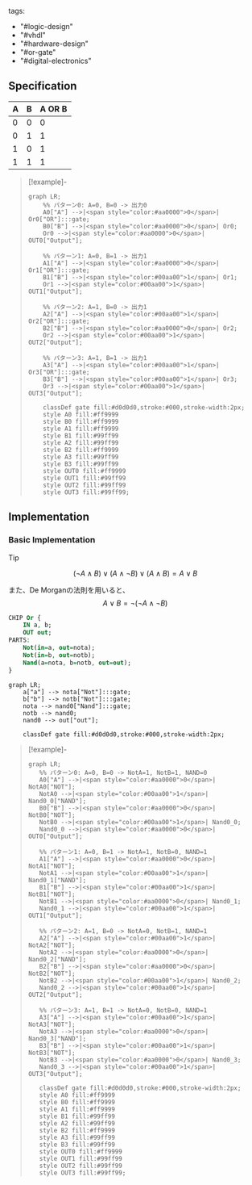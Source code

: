 ---
---
tags:
  - "#logic-design"
  - "#vhdl"
  - "#hardware-design"
  - "#or-gate"
  - "#digital-electronics"
  
## Specification

| A | B | A OR B |
|---|---|--------|
| 0 | 0 | 0      |
| 0 | 1 | 1      |
| 1 | 0 | 1      |
| 1 | 1 | 1      |

>[!example]-
> ```mermaid
> graph LR;
>     %% パターン0: A=0, B=0 -> 出力0
>     A0["A"] -->|<span style="color:#aa0000">0</span>| Or0["OR"]:::gate;
>     B0["B"] -->|<span style="color:#aa0000">0</span>| Or0;
>     Or0 -->|<span style="color:#aa0000">0</span>| OUT0["Output"];
> 
>     %% パターン1: A=0, B=1 -> 出力1
>     A1["A"] -->|<span style="color:#aa0000">0</span>| Or1["OR"]:::gate;
>     B1["B"] -->|<span style="color:#00aa00">1</span>| Or1;
>     Or1 -->|<span style="color:#00aa00">1</span>| OUT1["Output"];
> 
>     %% パターン2: A=1, B=0 -> 出力1
>     A2["A"] -->|<span style="color:#00aa00">1</span>| Or2["OR"]:::gate;
>     B2["B"] -->|<span style="color:#aa0000">0</span>| Or2;
>     Or2 -->|<span style="color:#00aa00">1</span>| OUT2["Output"];
> 
>     %% パターン3: A=1, B=1 -> 出力1
>     A3["A"] -->|<span style="color:#00aa00">1</span>| Or3["OR"]:::gate;
>     B3["B"] -->|<span style="color:#00aa00">1</span>| Or3;
>     Or3 -->|<span style="color:#00aa00">1</span>| OUT3["Output"];
> 
>     classDef gate fill:#d0d0d0,stroke:#000,stroke-width:2px;
>     style A0 fill:#ff9999
>     style B0 fill:#ff9999
>     style A1 fill:#ff9999
>     style B1 fill:#99ff99
>     style A2 fill:#99ff99
>     style B2 fill:#ff9999
>     style A3 fill:#99ff99
>     style B3 fill:#99ff99
>     style OUT0 fill:#ff9999
>     style OUT1 fill:#99ff99
>     style OUT2 fill:#99ff99
>     style OUT3 fill:#99ff99;
> ```

## Implementation

### Basic Implementation

>[!tip]
>$$
>(\lnot A \land B) \lor (A \land \lnot B) \lor (A \land B) = A \lor B
>$$
>
>また、De Morganの法則を用いると、
>$$
>A \lor B = \lnot (\lnot A \land \lnot B)
>$$

```vhdl
CHIP Or {
    IN a, b;
    OUT out;
PARTS:
    Not(in=a, out=nota);
    Not(in=b, out=notb);
    Nand(a=nota, b=notb, out=out);
}
```

```mermaid
graph LR;
    a["a"] --> nota["Not"]:::gate;
    b["b"] --> notb["Not"]:::gate;
    nota --> nand0["Nand"]:::gate;
    notb --> nand0;
    nand0 --> out["out"];
    
    classDef gate fill:#d0d0d0,stroke:#000,stroke-width:2px;
```

>[!example]-
> ```mermaid
>graph LR;
>    %% パターン0: A=0, B=0 -> NotA=1, NotB=1, NAND=0
>    A0["A"] -->|<span style="color:#aa0000">0</span>| NotA0["NOT"];
>    NotA0 -->|<span style="color:#00aa00">1</span>| Nand0_0["NAND"];
>    B0["B"] -->|<span style="color:#aa0000">0</span>| NotB0["NOT"];
>    NotB0 -->|<span style="color:#00aa00">1</span>| Nand0_0;
>    Nand0_0 -->|<span style="color:#aa0000">0</span>| OUT0["Output"];
>
>    %% パターン1: A=0, B=1 -> NotA=1, NotB=0, NAND=1
>    A1["A"] -->|<span style="color:#aa0000">0</span>| NotA1["NOT"];
>    NotA1 -->|<span style="color:#00aa00">1</span>| Nand0_1["NAND"];
>    B1["B"] -->|<span style="color:#00aa00">1</span>| NotB1["NOT"];
>    NotB1 -->|<span style="color:#aa0000">0</span>| Nand0_1;
>    Nand0_1 -->|<span style="color:#00aa00">1</span>| OUT1["Output"];
>
>    %% パターン2: A=1, B=0 -> NotA=0, NotB=1, NAND=1
>    A2["A"] -->|<span style="color:#00aa00">1</span>| NotA2["NOT"];
>    NotA2 -->|<span style="color:#aa0000">0</span>| Nand0_2["NAND"];
>    B2["B"] -->|<span style="color:#aa0000">0</span>| NotB2["NOT"];
>    NotB2 -->|<span style="color:#00aa00">1</span>| Nand0_2;
>    Nand0_2 -->|<span style="color:#00aa00">1</span>| OUT2["Output"];
>
>    %% パターン3: A=1, B=1 -> NotA=0, NotB=0, NAND=1
>    A3["A"] -->|<span style="color:#00aa00">1</span>| NotA3["NOT"];
>    NotA3 -->|<span style="color:#aa0000">0</span>| Nand0_3["NAND"];
>    B3["B"] -->|<span style="color:#00aa00">1</span>| NotB3["NOT"];
>    NotB3 -->|<span style="color:#aa0000">0</span>| Nand0_3;
>    Nand0_3 -->|<span style="color:#00aa00">1</span>| OUT3["Output"];
>
>    classDef gate fill:#d0d0d0,stroke:#000,stroke-width:2px;
>    style A0 fill:#ff9999
>    style B0 fill:#ff9999
>    style A1 fill:#ff9999
>    style B1 fill:#99ff99
>    style A2 fill:#99ff99
>    style B2 fill:#ff9999
>    style A3 fill:#99ff99
>    style B3 fill:#99ff99
>    style OUT0 fill:#ff9999
>    style OUT1 fill:#99ff99
>    style OUT2 fill:#99ff99
>    style OUT3 fill:#99ff99;
> ```